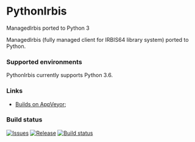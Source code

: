 # PythonIrbis

ManagedIrbis ported to Python 3

ManagedIrbis (fully managed client for IRBIS64 library system) ported to Python.

### Supported environments

PythonIrbis currently supports Python 3.6.

### Links

- [Builds on AppVeyor](https://ci.appveyor.com/project/AlexeyMironov/pythonirbis/);

### Build status

[![Issues](https://img.shields.io/github/issues/amironov73/PythonIrbis.svg)](https://github.com/amironov73/PythonIrbis/issues)
[![Release](https://img.shields.io/github/release/amironov73/PythonIrbis.svg)](https://github.com/amironov73/PythonIrbis/releases)
[![Build status](https://img.shields.io/appveyor/ci/AlexeyMironov/pythonirbis.svg)](https://ci.appveyor.com/project/AlexeyMironov/pythonirbis/)

